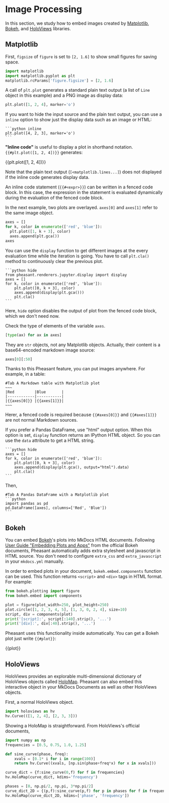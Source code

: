 # Image Processing

In this section, we study how to embed images created by [Matplotlib](https://matplotlib.org/), [Bokeh](https://bokeh.pydata.org/en/latest/), and [HoloViews](https://holoviews.org/) libraries.

## Matplotlib

First, `figsize` of `figure` is set to `[2, 1.6]` to show small figures for saving space.

```python
import matplotlib
import matplotlib.pyplot as plt
matplotlib.rcParams['figure.figsize'] = [2, 1.6]
```

A call of `plt.plot` generates a standard plain text output (a list of `Line` object in this example) and a PNG image as display data:

```python
plt.plot([1, 2, 4], marker='o')
```

If you want to hide the input source and the plain text output, you can use a `inline` option to show just the display data such as an image or HTML:

~~~copy
```python inline
plt.plot([4, 2, 3], marker='o')
```
~~~

**"Inline code"** is useful to display a plot in shorthand notation. `{{#plt.plot([1, 2, 4])}}` generates:

{{plt.plot([1, 2, 4])}}

Note that the plain text output (`[<matplotlib.lines...]`) does not displayed if the inline code generates display data.

An inline code statement (`{{#<expr>}}`) can be written in a fenced code block. In this case, the expression in the statement is evaluated dynamically during the evaluation of the fenced code block.

In the next example, two plots are overlayed. `axes[0]` and `axes[1]` refer to the same image object.

```python
axes = []
for k, color in enumerate(['red', 'blue']):
  plt.plot([1, k + 3], color)
  axes.append(plt.gca())
axes
```

You can use the `display` function to get different images at the every evaluation time while the iteration is going. You have to call `plt.cla()` method to continuously clear the previous plot.

~~~copy
```python hide
from pheasant.renderers.jupyter.display import display
axes = []
for k, color in enumerate(['red', 'blue']):
    plt.plot([0, k + 3], color)
    axes.append(display(plt.gca()))
    plt.cla()
```
~~~

Here, `hide` option disables the output of plot from the fenced code block, which we don't need now.

Check the type of elements of the variable `axes`.

```python
[type(ax) for ax in axes]
```

They are `str` objects, not any Matplotlib objects. Actually, their content is a base64-encoded markdown image source:

```python
axes[0][:50]
```

Thanks to this Pheasant feature, you can put images anywhere. For example, in a table:

~~~~copy
#Tab A Markdown table with Matplotlib plot
~~~
|Red         |Blue       |
|------------|-----------|
|{{axes[0]}} |{{axes[1]}}|
~~~
~~~~

Herer, a fenced code is required because `{{#axes[0]}}` and `{{#axes[1]}}` are not normal Markdown sources.

If you prefer a Pandas DataFrame, use "html" output option. When this option is set, `display` function returns an IPython HTML object. So you can use the `data` attribute to get a HTML string.

~~~copy
```python hide
axes = []
for k, color in enumerate(['red', 'blue']):
    plt.plot([0, k + 3], color)
    axes.append(display(plt.gca(), output="html").data)
    plt.cla()
```
~~~

Then,

~~~copy
#Tab A Pandas DataFrame with a Matplotlib plot
```python
import pandas as pd
pd.DataFrame([axes], columns=['Red', 'Blue'])
```
~~~

## Bokeh

You can embed [Bokeh](https://bokeh.pydata.org/en/latest/)'s plots into MkDocs HTML documents. Following [User Guide "Embedding Plots and Apps"](https://bokeh.pydata.org/en/latest/docs/user_guide/embed.html) from the official Bokeh documents, Pheasant automatically adds extra stylesheet and javascript in HTML source. You don't need to configure `extra_css` and `extra_javascript` in your `mkdocs.yml` manually.

In order to embed plots in your document, `bokeh.embed.components` function can be used. This function returns `<script>`  and `<div>` tags in HTML format. For example:

```python
from bokeh.plotting import figure
from bokeh.embed import components

plot = figure(plot_width=250, plot_height=250)
plot.circle([1, 2, 3, 4, 5], [1, 3, 0, 2, 4], size=10)
script, div = components(plot)
print('[script]:', script[:140].strip(), '...')
print('[div]:', div[:40].strip(), '...')
```

Pheasant uses this functionality inside automatically. You can get a Bokeh plot just write `{{#plot}}`:

{{plot}}

## HoloViews

HoloViews provides an explorable multi-dimensional dictionary of HoloViews objects called [HoloMap](https://holoviews.org/reference/containers/bokeh/HoloMap.html). Pheasant can also embed this interactive object in your MkDocs Documents as well as other HoloViews objects.

First, a normal HoloViews object.

```python
import holoviews as hv
hv.Curve(([1, 2, 4], [2, 3, 3]))
```

Showing a HoloMap is straightforward. From HoloViews's official documents,

```python
import numpy as np
frequencies = [0.5, 0.75, 1.0, 1.25]

def sine_curve(phase, freq):
    xvals = [0.1* i for i in range(100)]
    return hv.Curve((xvals, [np.sin(phase+freq*x) for x in xvals]))

curve_dict = {f:sine_curve(0,f) for f in frequencies}
hv.HoloMap(curve_dict, kdims='frequency')
```

```python
phases = [0, np.pi/2, np.pi, 3*np.pi/2]
curve_dict_2D = {(p,f):sine_curve(p,f) for p in phases for f in frequencies}
hv.HoloMap(curve_dict_2D, kdims=['phase', 'frequency'])
```
